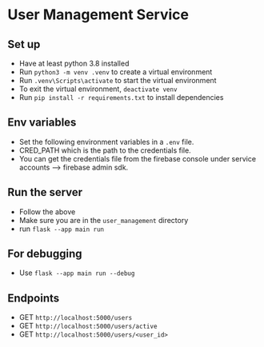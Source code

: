 # User Management Service

## Set up
- Have at least python 3.8 installed
- Run `python3 -m venv .venv` to create a virtual environment
- Run `.venv\Scripts\activate` to start the virtual environment
- To exit the virtual environment, `deactivate venv`
- Run `pip install -r requirements.txt` to install dependencies

## Env variables
- Set the following environment variables in a `.env` file.
- CRED_PATH which is the path to the credentials file.
- You can get the credentials file from the firebase console under service accounts --> firebase admin sdk.

## Run the server
- Follow the above
- Make sure you are in the `user_management` directory
- run `flask --app main run`

## For debugging
- Use `flask --app main run --debug`

## Endpoints
- GET `http://localhost:5000/users`
- GET `http://localhost:5000/users/active`
- GET `http://localhost:5000/users/<user_id>`